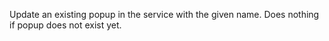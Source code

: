 Update an existing popup in the service with the given name. Does nothing if popup does not exist yet.